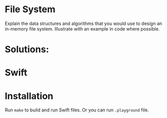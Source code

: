 # File System
Explain the data structures and algorithms that you would use to design an in-memory file system. Illustrate with an example in code where possible.

# Solutions:

# Swift

# Installation
Run `make` to build and run Swift files. Or you can run `.playground` file.